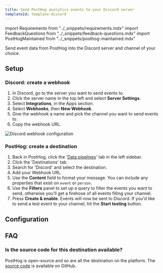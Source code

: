 ```yaml
---
title: Send PostHog analytics events to your Discord server
templateId: template-discord
---
```


import Requirements from "../_snippets/requirements.mdx"
import FeedbackQuestions from "../_snippets/feedback-questions.mdx"
import PostHogMaintained from "../_snippets/posthog-maintained.mdx"

Send event data from PostHog into the Discord server and channel of your choice.

<Requirements />

## Setup

### Discord: create a webhook

1. In Discord, go to the server you want to send events to.
2. Click the server name in the top left and select **Server Settings**.
3. Select **Integrations**, in the Apps section.
4. Select **Webhooks**, then **New Webhook**.
5. Give the webhook a name and pick the channel you want to send events to.
6. Copy the webhook URL.

![Discord webhook configuration](https://res.cloudinary.com/dmukukwp6/image/upload/Screenshot_2024_12_12_at_10_24_06_AM_0219cdb837.png)

### PostHog: create a destination

1. Back in PostHog, click the '[Data pipelines](https://us.posthog.com/pipeline/overview)' tab in the left sidebar.
2. Click the 'Destinations' tab.
3. Search for 'Discord' and select the destination.
4. Add your Webhook URL.
5. Use the **Content** field to format your message. You can include any properties that exist on `event` or `person`.
6. Use the **Filters** panel to set up a query to filter the events you want to send, otherwise you'll get a firehose of all events filling your channel.
7. Press **Create & enable**. Events will now be sent to Discord. If you'd like to send a test event to your channel, hit the **Start testing** button.

<HideOnCDPIndex>

## Configuration

<TemplateParameters />

## FAQ

### Is the source code for this destination available?

PostHog is open-source and so are all the destination on the platform. The [source code](https://github.com/PostHog/posthog/blob/master/posthog/cdp/templates/discord/template_discord.py) is available on GitHub.

<PostHogMaintained />

<FeedbackQuestions />

</HideOnCDPIndex>